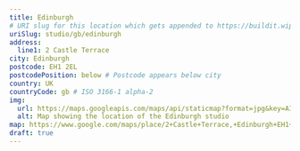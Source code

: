 ```yaml
---
title: Edinburgh
# URI slug for this location which gets appended to https://buildit.wiprodigital.com/ns/
uriSlug: studio/gb/edinburgh
address:
  line1: 2 Castle Terrace
city: Edinburgh
postcode: EH1 2EL
postcodePosition: below # Postcode appears below city
country: UK
countryCode: gb # ISO 3166-1 alpha-2
img: 
  url: https://maps.googleapis.com/maps/api/staticmap?format=jpg&key=AIzaSyAa-P3u_B9zTs_DJ_dXRK5og7r3_n7vlT0&maptype=roadmap&scale=2&size=425x300&markers=55.9486487,-3.2061902&zoom=17
  alt: Map showing the location of the Edinburgh studio
map: https://www.google.com/maps/place/2+Castle+Terrace,+Edinburgh+EH1+2EL/@55.9486962,-3.2066846,19z/data=!3m1!4b1!4m5!3m4!1s0x4887c79842eb1771:0xaa89ab9f8cf5e689!8m2!3d55.9486955!4d-3.2061374
draft: true
---
```

